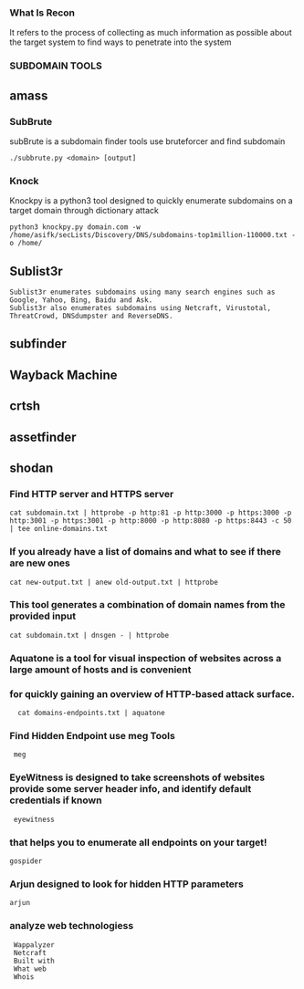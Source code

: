 ### What Is Recon

 It refers to the process of collecting as much information as possible about the target system to find ways to penetrate into the system

### SUBDOMAIN TOOLS
   
## amass
    
### SubBrute
  subBrute is a subdomain finder tools use bruteforcer and find subdomain   
   
    ./subbrute.py <domain> [output]
    
### Knock
   Knockpy is a python3 tool designed to quickly enumerate subdomains on a target domain through dictionary attack 
   
    python3 knockpy.py domain.com -w /home/asifk/secLists/Discovery/DNS/subdomains-top1million-110000.txt -o /home/
    
## Sublist3r
    Sublist3r enumerates subdomains using many search engines such as Google, Yahoo, Bing, Baidu and Ask.
    Sublist3r also enumerates subdomains using Netcraft, Virustotal, ThreatCrowd, DNSdumpster and ReverseDNS.
   
  ## subfinder
  ## Wayback Machine 
  ## crtsh
  ## assetfinder
  ## shodan
  
  ### Find HTTP server and HTTPS server 
  
    cat subdomain.txt | httprobe -p http:81 -p http:3000 -p https:3000 -p http:3001 -p https:3001 -p http:8000 -p http:8080 -p https:8443 -c 50 
    | tee online-domains.txt
    
  ### If you already have a list of domains and what to see if there are new ones
  
    cat new-output.txt | anew old-output.txt | httprobe
    
    
  ### This tool generates a combination of domain names from the provided input
  
    cat subdomain.txt | dnsgen - | httprobe
    
  ### Aquatone is a tool for visual inspection of websites across a large amount of hosts and is convenient 
  ### for quickly gaining an overview of HTTP-based attack surface.
  
      cat domains-endpoints.txt | aquatone
      
  ### Find Hidden Endpoint use meg Tools
  
     meg 
     
  ### EyeWitness is designed to take screenshots of websites provide some server header info, and identify default credentials if known
  
     eyewitness
     
  ### that helps you to enumerate all endpoints on your target!
    gospider
    
  ### Arjun designed to look for hidden HTTP parameters
  
    arjun
  
  ### analyze web technologiess 
  
     Wappalyzer
     Netcraft
     Built with
     What web
     Whois
